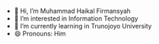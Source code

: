 - 👋 Hi, I’m Muhammad Haikal Firmansyah
- 👀 I’m interested in Information Technology
- 🌱 I’m currently learning in Trunojoyo University
- 😄 Pronouns: Him

